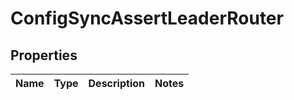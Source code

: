 
# ConfigSyncAssertLeaderRouter

## Properties
Name | Type | Description | Notes
------------ | ------------- | ------------- | -------------



